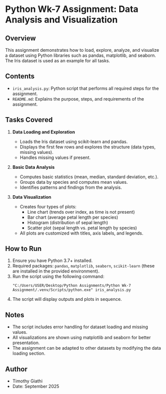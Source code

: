 # Python Wk-7 Assignment: Data Analysis and Visualization

## Overview

This assignment demonstrates how to load, explore, analyze, and visualize a dataset using Python libraries such as pandas, matplotlib, and seaborn. The Iris dataset is used as an example for all tasks.

## Contents

- `iris_analysis.py`: Python script that performs all required steps for the assignment.
- `README.md`: Explains the purpose, steps, and requirements of the assignment.

## Tasks Covered

1. **Data Loading and Exploration**

   - Loads the Iris dataset using scikit-learn and pandas.
   - Displays the first few rows and explores the structure (data types, missing values).
   - Handles missing values if present.

2. **Basic Data Analysis**

   - Computes basic statistics (mean, median, standard deviation, etc.).
   - Groups data by species and computes mean values.
   - Identifies patterns and findings from the analysis.

3. **Data Visualization**
   - Creates four types of plots:
     - Line chart (trends over index, as time is not present)
     - Bar chart (average petal length per species)
     - Histogram (distribution of sepal length)
     - Scatter plot (sepal length vs. petal length by species)
   - All plots are customized with titles, axis labels, and legends.

## How to Run

1. Ensure you have Python 3.7+ installed.
2. Required packages: `pandas`, `matplotlib`, `seaborn`, `scikit-learn` (these are installed in the provided environment).
3. Run the script using the following command:
   ```
   "C:/Users/USER/Desktop/Python Assignments/Python Wk-7 Assignment/.venv/Scripts/python.exe" iris_analysis.py
   ```
4. The script will display outputs and plots in sequence.

## Notes

- The script includes error handling for dataset loading and missing values.
- All visualizations are shown using matplotlib and seaborn for better presentation.
- The assignment can be adapted to other datasets by modifying the data loading section.

## Author

- Timothy Giathi
- Date: September 2025
